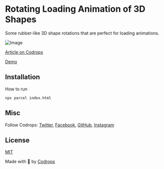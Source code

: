 # Rotating Loading Animation of 3D Shapes

Some rubber-like 3D shape rotations that are perfect for loading animations.

![Image](https://tympanus.net/codrops/wp-content/uploads/2021/02/rotated3dshape.jpg)

[Article on Codrops](https://tympanus.net/codrops/?p=53254)

[Demo](http://tympanus.net/Development/RotatingShapes/)


## Installation

How to run

```
npx parcel index.html
```

## Misc

Follow Codrops: [Twitter](http://www.twitter.com/codrops), [Facebook](http://www.facebook.com/codrops), [GitHub](https://github.com/codrops), [Instagram](https://www.instagram.com/codropsss/)

## License
[MIT](LICENSE)

Made with :blue_heart: by [Codrops](http://www.codrops.com)





